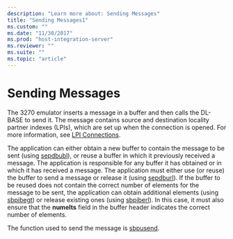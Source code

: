 ```yaml
---
description: "Learn more about: Sending Messages"
title: "Sending Messages1"
ms.custom: ""
ms.date: "11/30/2017"
ms.prod: "host-integration-server"
ms.reviewer: ""
ms.suite: ""
ms.topic: "article"
---
```

# Sending Messages
The 3270 emulator inserts a message in a buffer and then calls the DL-BASE to send it. The message contains source and destination locality partner indexes (LPIs), which are set up when the connection is opened. For more information, see [LPI Connections](../core/lpi-connections2.md).  
  
 The application can either obtain a new buffer to contain the message to be sent (using [sepdbubl](./sepdbubl1.md)), or reuse a buffer in which it previously received a message. The application is responsible for any buffer it has obtained or in which it has received a message. The application must either use (or reuse) the buffer to send a message or release it (using [sepdburl](./sepdburl2.md)). If the buffer to be reused does not contain the correct number of elements for the message to be sent, the application can obtain additional elements (using [sbpibegt](./sbpibegt2.md)) or release existing ones (using [sbpiberl](./sbpiberl2.md)). In this case, it must also ensure that the **numelts** field in the buffer header indicates the correct number of elements.  
  
 The function used to send the message is [sbpusend](./sbpusend1.md).
